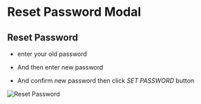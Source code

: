 # Reset Password Modal

## Reset Password

- enter your old password

- And then enter new password

- And confirm new password then  click _SET PASSWORD_ button

![Reset Password](/images/auth/auth-3.png)
